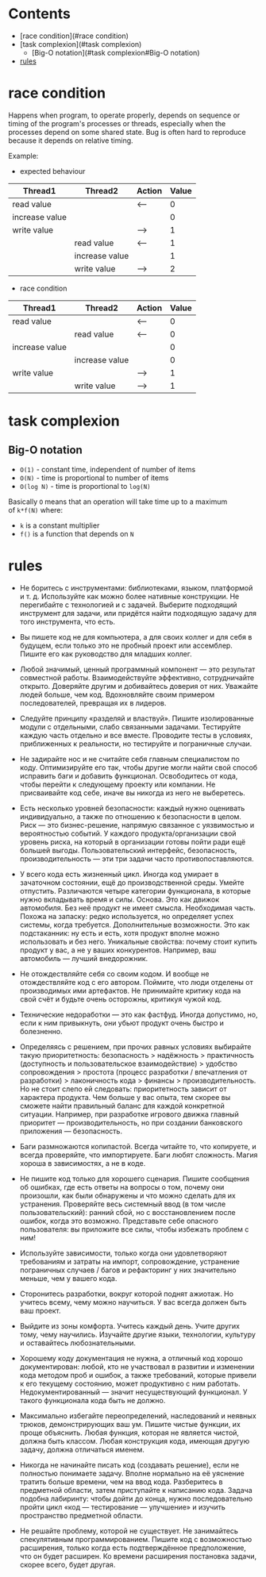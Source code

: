 # Contents

- [race condition](#race condition)
- [task complexion](#task complexion)
    - [Big-O notation](#task complexion#Big-O notation)
- [rules](#rules)

# race condition
Happens when program, to operate properly, depends on sequence or timing of the program's processes or threads,
especially when the processes depend on some shared state.
Bug is often hard to reproduce because it depends on relative timing.

Example:
* expected behaviour

| Thread1        | Thread2        | Action   | Value |
| -------------- | -------------- | -------- | ----- |
| read value     |                | <--      | 0     |
| increase value |                |          | 0     |
| write value    |                | -->      | 1     |
|                | read value     | <--      | 1     |
|                | increase value |          | 1     |
|                | write value    | -->      | 2     |

* race condition

| Thread1        | Thread2        | Action | Value |
| -------------- | -------------- | ------ | ----- |
| read value     |                | <--    | 0     |
|                | read value     | <--    | 0     |
| increase value |                |        | 0     |
|                | increase value |        | 0     |
| write value    |                | -->    | 1     |
|                | write value    | -->    | 1     |


# task complexion

## Big-O notation
* `O(1)` - constant time, independent of number of items
* `O(N)` - time is proportional to number of items
* `O(log N)` - time is proportional to `log(N)`

Basically `O` means that an operation will take time up to a maximum  
of `k*f(N)` where:
- `k` is a constant multiplier
- `f()` is a function that depends on `N`


# rules

* Не боритесь с инструментами: библиотеками, языком, платформой и т. д. Используйте как можно более нативные конструкции.
  Не перегибайте с технологией и с задачей. Выберите подходящий инструмент для задачи,
  или придётся найти подходящую задачу для того инструмента, что есть.

* Вы пишете код не для компьютера, а для своих коллег и для себя в будущем, если только это не пробный проект или ассемблер.
  Пишите его как руководство для младших коллег.

* Любой значимый, ценный программный компонент — это результат совместной работы. Взаимодействуйте эффективно,
  сотрудничайте открыто. Доверяйте другим и добивайтесь доверия от них. Уважайте людей больше, чем код.
  Вдохновляйте своим примером последователей, превращая их в лидеров.

* Следуйте принципу «разделяй и властвуй». Пишите изолированные модули с отдельными, слабо связанными задачами.
  Тестируйте каждую часть отдельно и все вместе. Проводите тесты в условиях, приближенных к реальности,
  но тестируйте и пограничные случаи.

* Не задирайте нос и не считайте себя главным специалистом по коду. Оптимизируйте его так,
  чтобы другие могли найти свой способ исправить баги и добавить функционал. Освободитесь от кода,
  чтобы перейти к следующему проекту или компании. Не присваивайте код себе, иначе вы никогда из него не выберетесь.

* Есть несколько уровней безопасности: каждый нужно оценивать индивидуально, а также по отношению к безопасности в целом.
  Риск — это бизнес-решение, напрямую связанное с уязвимостью и вероятностью событий.
  У каждого продукта/организации свой уровень риска, на который в организации готовы пойти ради ещё большей выгоды.
  Пользовательский интерфейс, безопасность, производительность — эти три задачи часто противопоставляются.

* У всего кода есть жизненный цикл. Иногда код умирает в зачаточном состоянии, ещё до производственной среды.
  Умейте отпустить. Различаются четыре категории функционала, в которые нужно вкладывать время и силы.
  Основа. Это как движок автомобиля. Без неё продукт не имеет смысла.
  Необходимая часть. Похожа на запаску: редко используется, но определяет успех системы, когда требуется.
  Дополнительные возможности. Это как подстаканник: ну есть и есть, хотя продукт вполне можно использовать и без него.
  Уникальные свойства: почему стоит купить продукт у вас, а не у ваших конкурентов. Например, ваш автомобиль — лучший внедорожник.

* Не отождествляйте себя со своим кодом. И вообще не отождествляйте код с его автором. Поймите,
  что люди отделены от производимых ими артефактов. Не принимайте критику кода на свой счёт и будьте очень осторожны,
  критикуя чужой код.

* Технические недоработки — это как фастфуд. Иногда допустимо, но, если к ним привыкнуть,
  они убьют продукт очень быстро и болезненно.

* Определяясь с решением, при прочих равных условиях выбирайте такую приоритетность:
  безопасность > надёжность > практичность (доступность и пользовательское взаимодействие) > удобство сопровождения >
  простота (процесс разработки / впечатления от разработки) > лаконичность кода > финансы > производительность.
  Но не стоит слепо ей следовать: приоритетность зависит от характера продукта.
  Чем больше у вас опыта, тем скорее вы сможете найти правильный баланс для каждой конкретной ситуации.
  Например, при разработке игрового движка главный приоритет — производительность,
  но при создании банковского приложения — безопасность.

* Баги размножаются копипастой. Всегда читайте то, что копируете, и всегда проверяйте, что импортируете.
  Баги любят сложность. Магия хороша в зависимостях, а не в коде.

* Не пишите код только для хорошего сценария. Пишите сообщения об ошибках, где есть ответы на вопросы о том,
  почему они произошли, как были обнаружены и что можно сделать для их устранения.
  Проверяйте весь системный ввод (в том числе пользовательский): ранний сбой, но с восстановлением после ошибок,
  когда это возможно. Представьте себе опасного пользователя: вы приложите все силы, чтобы избежать проблем с ним!

* Используйте зависимости, только когда они удовлетворяют требованиям и затраты на импорт, сопровождение,
  устранение пограничных случаев / багов и рефакторинг у них значительно меньше, чем у вашего кода.

* Сторонитесь разработки, вокруг которой поднят ажиотаж. Но учитесь всему, чему можно научиться.
  У вас всегда должен быть ваш проект.

* Выйдите из зоны комфорта. Учитесь каждый день. Учите других тому, чему научились. Изучайте другие языки, технологии,
  культуру и оставайтесь любознательными.

* Хорошему коду документация не нужна, а отличный код хорошо документирован: любой,
  кто не участвовал в развитии и изменении кода методом проб и ошибок, а также требований,
  которые привели к его текущему состоянию, может продуктивно с ним работать.
  Недокументированный — значит несуществующий функционал. У такого функционала кода быть не должно.

* Максимально избегайте переопределений, наследований и неявных трюков, демонстрирующих ваш ум.
  Пишите чистые функции, их проще объяснить.  Любая функция, которая не является чистой, должна быть классом.
  Любая конструкция кода, имеющая другую задачу, должна отличаться именем.

* Никогда не начинайте писать код (создавать решение), если не полностью понимаете задачу.
  Вполне нормально на её уяснение тратить больше времени, чем на ввод кода.
  Разберитесь в предметной области, затем приступайте к написанию кода. Задача подобна лабиринту: чтобы дойти до конца,
  нужно последовательно пройти цикл «код — тестирование — улучшение» и изучить пространство предметной области.

* Не решайте проблему, которой не существует. Не занимайтесь спекулятивным программированием.
  Пишите код с возможностью расширения, только когда есть подтверждённое предположение, что он будет расширен.
  Ко времени расширения постановка задачи, скорее всего, будет другая. 
